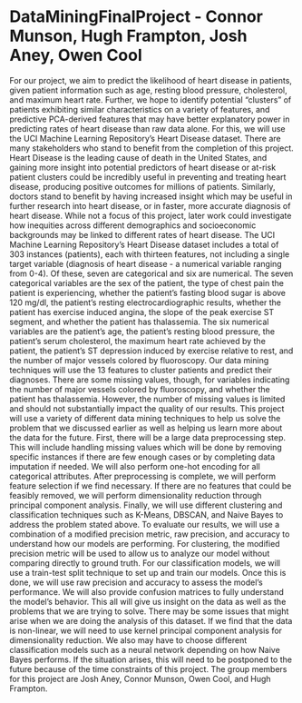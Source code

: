 # DataMiningFinalProject - Connor Munson, Hugh Frampton, Josh Aney, Owen Cool


For our project, we aim to predict the likelihood of heart disease in patients, given patient information such as age, resting blood pressure, cholesterol, and maximum heart rate. Further, we hope to identify potential “clusters” of patients exhibiting similar characteristics on a variety of features, and predictive PCA-derived features that may have better explanatory power in predicting rates of heart disease than raw data alone. For this, we will use the UCI Machine Learning Repository’s Heart Disease dataset.
There are many stakeholders who stand to benefit from the completion of this project. Heart Disease is the leading cause of death in the United States, and gaining more insight into potential predictors of heart disease or at-risk patient clusters could be incredibly useful in preventing and treating heart disease, producing positive outcomes for millions of patients. Similarly, doctors stand to benefit by having increased insight which may be useful in further research into heart disease, or in faster, more accurate diagnosis of heart disease. While not a focus of this project, later work could investigate how inequities across different demographics and socioeconomic backgrounds may be linked to different rates of heart disease.
The UCI Machine Learning Repository’s Heart Disease dataset includes a total of 303 instances (patients), each with thirteen features, not including a single target variable (diagnosis of heart disease - a numerical variable ranging from 0-4). Of these, seven are categorical and six are numerical. The seven categorical variables are the sex of the patient, the type of chest pain the patient is experiencing, whether the patient’s fasting blood sugar is above 120 mg/dl, the patient’s resting electrocardiographic results, whether the patient has exercise induced angina, the slope of the peak exercise ST segment, and whether the patient has thalassemia. The six numerical variables are the patient’s age, the patient’s resting blood pressure, the patient’s serum cholesterol, the maximum heart rate achieved by the patient, the patient’s ST depression induced by exercise relative to rest, and the number of major vessels colored by fluoroscopy. Our data mining techniques will use the 13 features to cluster patients and predict their diagnoses. There are some missing values, though, for variables indicating the number of major vessels colored by fluoroscopy, and whether the patient has thalassemia. However, the number of missing values is limited and should not substantially impact the quality of our results.
This project will use a variety of different data mining techniques to help us solve the problem that we discussed earlier as well as helping us learn more about the data for the future. First, there will be a large data preprocessing step. This will include handling missing values which will be done by removing specific instances if there are few enough cases or by completing data imputation if needed. We will also perform one-hot encoding for all categorical attributes. After preprocessing is complete, we will perform feature selection if we find necessary. If there are no features that could be feasibly removed, we will perform dimensionality reduction through principal component analysis. Finally, we will use different clustering and classification techniques such as K-Means, DBSCAN, and Naive Bayes to address the problem stated above.
To evaluate our results, we will use a combination of a modified precision metric, raw precision, and accuracy to understand how our models are performing. For clustering, the modified precision metric will be used to allow us to analyze our model without comparing directly to ground truth. For our classification models, we will use a train-test split technique to set up and train our models. Once this is done, we will use raw precision and accuracy to assess the model’s performance. We will also provide confusion matrices to fully understand the model’s behavior. This all will give us insight on the data as well as the problems that we are trying to solve.
There may be some issues that might arise when we are doing the analysis of this dataset. If we find that the data is non-linear, we will need to use kernel principal component analysis for dimensionality reduction. We also may have to choose different classification models such as a neural network depending on how Naive Bayes performs. If the situation arises, this will need to be postponed to the future because of the time constraints of this project.
The group members for this project are Josh Aney, Connor Munson, Owen Cool, and Hugh Frampton.
